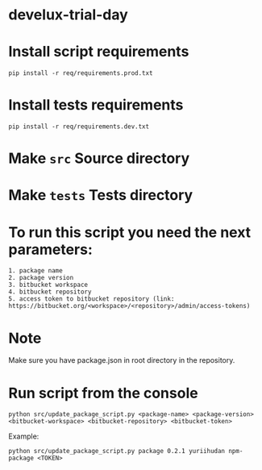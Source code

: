 # develux-trial-day

# Install script requirements 
```
pip install -r req/requirements.prod.txt
```
# Install tests requirements
```
pip install -r req/requirements.dev.txt
```
# Make `src` Source directory
# Make `tests` Tests directory 

# To run this script you need the next parameters:
    1. package name
    2. package version
    3. bitbucket workspace
    4. bitbucket repository
    5. access token to bitbucket repository (link: https://bitbucket.org/<workspace>/<repository>/admin/access-tokens)

# Note 

Make sure you have package.json in root directory in the repository.

# Run script from the console
```
python src/update_package_script.py <package-name> <package-version> <bitbucket-workspace> <bitbucket-repository> <bitbucket-token>
```
Example:
```
python src/update_package_script.py package 0.2.1 yuriihudan npm-package <TOKEN>
```
